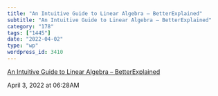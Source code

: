 ```yaml
---
title: "An Intuitive Guide to Linear Algebra – BetterExplained"
subtitle: "An Intuitive Guide to Linear Algebra – BetterExplained"
category: "178"
tags: ["1445"]
date: "2022-04-02"
type: "wp"
wordpress_id: 3410
---
```

[ An Intuitive Guide to Linear Algebra – BetterExplained](https://betterexplained.com/articles/linear-algebra-guide/)
 
April 3, 2022 at 06:28AM